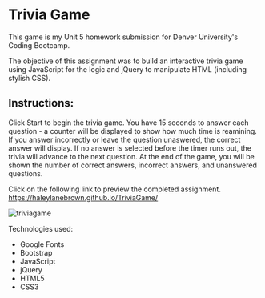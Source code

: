 # Trivia Game

This game is my Unit 5 homework submission for Denver University's Coding Bootcamp.

The objective of this assignment was to build an interactive trivia game using JavaScript for the logic and jQuery to manipulate HTML (including stylish CSS).

## Instructions:
Click Start to begin the trivia game. You have 15 seconds to answer each question - a counter will be displayed to show how much time is reamining. If you answer incorrectly or leave the question unaswered, the correct answer will display. If no answer is selected before the timer runs out, the trivia will advance to the next question. At the end of the game, you will be shown the number of correct answers, incorrect answers, and unanswered questions. 

Click on the following link to preview the completed assignment.
https://haleylanebrown.github.io/TriviaGame/ 

![triviagame](https://user-images.githubusercontent.com/47645417/58118465-1b16ea00-7bbe-11e9-9a8e-3e27e9d760a0.png)

Technologies used:
- Google Fonts
- Bootstrap
- JavaScript
- jQuery
- HTML5
- CSS3
